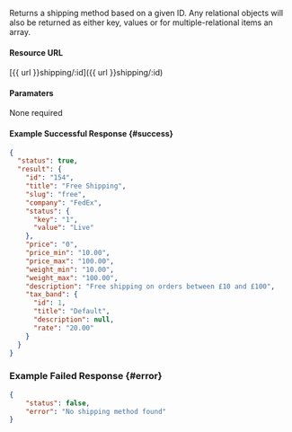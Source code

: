 <!--
@title Get shipping method by ID
@author Moltin Ltd
@description Returns a shipping method of the given ID

@sidebar 1
@family Shipping
@rate No
@auth Yes
@format JSON
@http GET
@version beta
-->
Returns a shipping method based on a given ID. Any relational objects will also be returned as either key, values or for multiple-relational items an array.


#### Resource URL
[{{ url }}shipping/:id]({{ url }}shipping/:id)


#### Paramaters
None required

<!--code-->
#### Example Successful Response    {#success}
``` json
{
  "status": true,
  "result": {
    "id": "154",
    "title": "Free Shipping",
    "slug": "free",
    "company": "FedEx",
    "status": {
      "key": "1",
      "value": "Live"
    },
    "price": "0",
    "price_min": "10.00",
    "price_max": "100.00",
    "weight_min": "10.00",
    "weight_max": "100.00",
    "description": "Free shipping on orders between £10 and £100",
    "tax_band": {
      "id": 1,
      "title": "Default",
      "description": null,
      "rate": "20.00"
    }
  }
}
```


### Example Failed Response  {#error}
``` json
{
    "status": false,
    "error": "No shipping method found"
}
```
<!--/code-->
